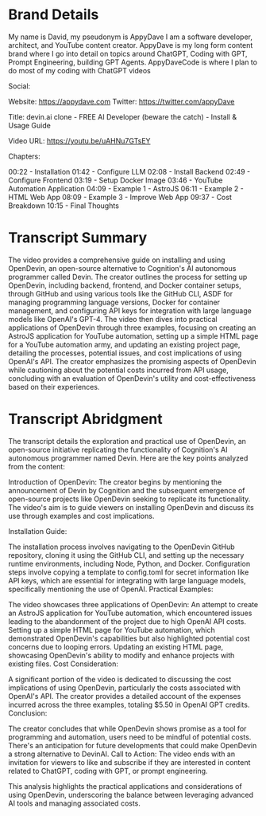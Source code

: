 # Brand Details

My name is David, my pseudonym is AppyDave
I am a software developer, architect, and YouTube content creator.
AppyDave is my long form content brand where I go into detail on topics around ChatGPT, Coding with GPT, Prompt Engineering, building GPT Agents.
AppyDaveCode is where I plan to do most of my coding with ChatGPT videos

Social:

Website: https://appydave.com
Twitter: https://twitter.com/appyDave

Title: devin.ai clone - FREE AI Developer (beware the catch) - Install & Usage Guide

Video URL: https://youtu.be/uAHNu7GTsEY

Chapters:

00:22 - Installation
01:42 - Configure LLM
02:08 - Install Backend
02:49 - Configure Frontend
03:19 - Setup Docker Image
03:46 - YouTube Automation Application
04:09 - Example 1 - AstroJS
06:11 - Example 2 - HTML Web App
08:09 - Example 3 - Improve Web App
09:37 - Cost Breakdown
10:15 - Final Thoughts


# Transcript Summary

The video provides a comprehensive guide on installing and using OpenDevin, an open-source alternative to Cognition's AI autonomous programmer called Devin. The creator outlines the process for setting up OpenDevin, including backend, frontend, and Docker container setups, through GitHub and using various tools like the GitHub CLI, ASDF for managing programming language versions, Docker for container management, and configuring API keys for integration with large language models like OpenAI's GPT-4. The video then dives into practical applications of OpenDevin through three examples, focusing on creating an AstroJS application for YouTube automation, setting up a simple HTML page for a YouTube automation army, and updating an existing project page, detailing the processes, potential issues, and cost implications of using OpenAI's API. The creator emphasizes the promising aspects of OpenDevin while cautioning about the potential costs incurred from API usage, concluding with an evaluation of OpenDevin's utility and cost-effectiveness based on their experiences.

# Transcript Abridgment

The transcript details the exploration and practical use of OpenDevin, an open-source initiative replicating the functionality of Cognition's AI autonomous programmer named Devin. Here are the key points analyzed from the content:

Introduction of OpenDevin: The creator begins by mentioning the announcement of Devin by Cognition and the subsequent emergence of open-source projects like OpenDevin seeking to replicate its functionality. The video's aim is to guide viewers on installing OpenDevin and discuss its use through examples and cost implications.

Installation Guide:

The installation process involves navigating to the OpenDevin GitHub repository, cloning it using the GitHub CLI, and setting up the necessary runtime environments, including Node, Python, and Docker.
Configuration steps involve copying a template to config.toml for secret information like API keys, which are essential for integrating with large language models, specifically mentioning the use of OpenAI.
Practical Examples:

The video showcases three applications of OpenDevin:
An attempt to create an AstroJS application for YouTube automation, which encountered issues leading to the abandonment of the project due to high OpenAI API costs.
Setting up a simple HTML page for YouTube automation, which demonstrated OpenDevin's capabilities but also highlighted potential cost concerns due to looping errors.
Updating an existing HTML page, showcasing OpenDevin's ability to modify and enhance projects with existing files.
Cost Consideration:

A significant portion of the video is dedicated to discussing the cost implications of using OpenDevin, particularly the costs associated with OpenAI's API. The creator provides a detailed account of the expenses incurred across the three examples, totaling $5.50 in OpenAI GPT credits.
Conclusion:

The creator concludes that while OpenDevin shows promise as a tool for programming and automation, users need to be mindful of potential costs. There's an anticipation for future developments that could make OpenDevin a strong alternative to DevinAI.
Call to Action: The video ends with an invitation for viewers to like and subscribe if they are interested in content related to ChatGPT, coding with GPT, or prompt engineering.

This analysis highlights the practical applications and considerations of using OpenDevin, underscoring the balance between leveraging advanced AI tools and managing associated costs.


